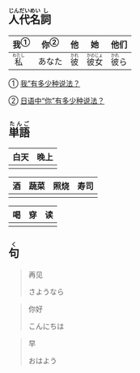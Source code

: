 ## <ruby><rb>人</rb><rt>じん</rt></ruby><ruby><rb>代</rb><rt>だい</rt></ruby><ruby><rb>名</rb><rt>めい</rt></ruby><ruby><rb>詞</rb><rt>し</rt></ruby>
| <a>我</a><sup>①</sup>                   | <a>你</a><sup>②</sup> | 他                                    | 她                                          | 他们                                    |
| --------------------------------------- | --------------------- | ------------------------------------- | ------------------------------------------- | --------------------------------------- |
| <ruby><rb>私</rb><rt>わたし</rt></ruby> | あなた                | <ruby><rb>彼</rb><rt>かれ</rt></ruby> | <ruby><rb>彼女</rb><rt>かのじょ</rt></ruby> | <ruby><rb>彼</rb><rt>かれ</rt></ruby>ら |

① [我”有多少种说法？](https://zhuanlan.zhihu.com/p/465315499#:~:text=%E6%97%A5%E8%AF%AD%E4%B8%AD%E6%9C%80%E5%B8%B8%E7%94%A8%E7%9A%84%20%E2%80%9C%E6%88%91%E2%80%9D%3A%20%E6%95%AC%E8%AF%AD%E4%B8%8E%E6%97%A5%E5%B8%B8%E8%AF%AD%20%E8%AE%A9%E6%88%91%E4%BB%AC%E6%9D%A5%E7%9C%8B%E7%9C%8B%E6%97%A5%E8%AF%AD%E4%B8%AD%E4%BB%A3%E8%AF%8D%E2%80%9C%E6%88%91%E2%80%9D%E6%9C%80%E5%B8%B8%E7%94%A8%E7%9A%84%E5%BD%A2%E5%BC%8F%3A%20%E7%A7%81,%28%E3%82%8F%E3%81%9F%E3%81%97%29%E3%80%81%E7%A7%81%20%28%E3%82%8F%E3%81%9F%E3%81%8F%E3%81%97%29%E3%80%81%E5%83%95%20%28%E3%81%BC%E3%81%8F%29%E3%80%81%E7%A7%81%20%28%E3%81%82%E3%81%9F%E3%81%97%29%E3%80%81%E8%87%AA%E5%88%86%20%28%E3%81%98%E3%81%B6%E3%82%93%29%E4%B8%8E%E4%BF%BA%20%28%E3%81%8A%E3%82%8C%29%E3%80%82 '知乎：“我”有多少种说法？')  

② [日语中“你”有多少种说法？](https://www.zhihu.com/question/46121806 '知乎：日语中“你”有多少种说法？')



## <ruby><rb>単語</rb><rt>たんご</rt></ruby>

| 白天 | 晚上 |
| ---- | ---- |
|      |      |

| 酒   | 蔬菜 | 照烧 | 寿司 |
| ---- | ---- | ---- | ---- |
|      |      |      |      |

| 喝   | 穿   | 读   |
| ---- | ---- | ---- |
|      |      |      |



## <ruby><rb>句</rb><rt>く</rt></ruby>

> 再见
>
> さようなら

> 你好
>
> こんにちは

> 早
>
> おはよう
